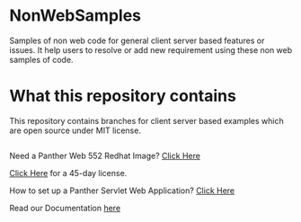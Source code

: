 # NonWebSamples
Samples of non web code for general client server based features or issues. It help users to resolve or add new requirement using these non web samples of code.

# What this repository contains
This repository contains branches for client server based examples which are open source under MIT license.

![]()



Need a Panther Web 552 Redhat Image? [Click Here](https://hub.docker.com/r/prolificspanther/pantherweb "Named link title") 

[Click Here](https://prolifics.com/panther-trial-license-request/ "Named link title") for a 45-day license.

How to set up a Panther Servlet Web Application? [Click Here](https://github.com/ProlificsPanther/PantherWeb/releases "Named link title")

Read our Documentation [here](https://docs.prolifics.com)
